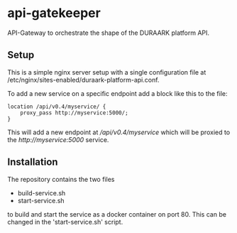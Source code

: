 # api-gatekeeper

API-Gateway to orchestrate the shape of the DURAARK platform API.

## Setup

This is a simple nginx server setup with a single configuration file at /etc/nginx/sites-enabled/duraark-platform-api.conf.

To add a new service on a specific endpoint add a block like this to the file:

```
location /api/v0.4/myservice/ {
    proxy_pass http://myservice:5000/;
}
```

This will add a new endpoint at */api/v0.4/myservice* which will be proxied to the *http://myservice:5000* service.

## Installation

The repository contains the two files

* build-service.sh
* start-service.sh

to build and start the service as a docker container on port 80. This can be changed in the 'start-service.sh' script.
